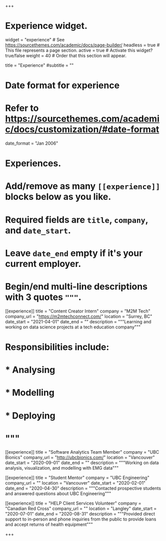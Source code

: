 +++
# Experience widget.
widget = "experience"  # See https://sourcethemes.com/academic/docs/page-builder/
headless = true  # This file represents a page section.
active = true  # Activate this widget? true/false
weight = 40  # Order that this section will appear.

title = "Experience"
#subtitle = ""

# Date format for experience
#   Refer to https://sourcethemes.com/academic/docs/customization/#date-format
date_format = "Jan 2006"

# Experiences.
#   Add/remove as many `[[experience]]` blocks below as you like.
#   Required fields are `title`, `company`, and `date_start`.
#   Leave `date_end` empty if it's your current employer.
#   Begin/end multi-line descriptions with 3 quotes `"""`.
[[experience]]
  title = "Content Creator Intern"
  company = "M2M Tech"
  company_url = "https://m2mtechconnect.com/"
  location = "Surrey, BC"
  date_start = "2021-04-01"
  date_end = ""
  description = """Learning and working on data science projects at a tech education company"""
#  Responsibilities include:
  
#  * Analysing
#  * Modelling
#  * Deploying
#  """

[[experience]]
  title = "Software Analytics Team Member"
  company = "UBC Bionics"
  company_url = "http://ubcbionics.com/"
  location = "Vancouver"
  date_start = "2020-09-01"
  date_end = ""
  description = """Working on data analysis, visualization, and modelling with EMG data"""

[[experience]]
  title = "Student Mentor"
  company = "UBC Engineering"
  company_url = ""
  location = "Vancouver"
  date_start = "2020-02-01"
  date_end = "2020-04-30"
  description = """Contacted prospective students and answered questions about UBC Engineering"""


[[experience]]
  title = "HELP Client Services Volunteer"
  company = "Canadian Red Cross"
  company_url = ""
  location = "Langley"
  date_start = "2020-07-01"
  date_end = "2020-08-31"
  description = """Provided direct support to in-person and phone inquiries from the public to provide loans and accept returns of health equipment"""
  
+++

